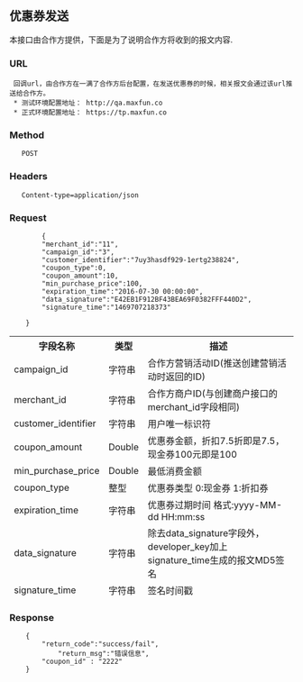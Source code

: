 ## 优惠券发送

本接口由合作方提供，下面是为了说明合作方将收到的报文内容.

### URL
```
 回调url，由合作方在一满了合作方后台配置，在发送优惠券的时候，相关报文会通过该url推送给合作方。
 * 测试环境配置地址： http://qa.maxfun.co
 * 正式环境配置地址： https://tp.maxfun.co
```

### Method
```
   POST
   ```

### Headers
```
   Content-type=application/json
```

### Request
```
  		{
		"merchant_id":"11",
		"campaign_id":"3",
		"customer_identifier":"7uy3hasdf929-1ertg238824",
		"coupon_type":0,
		"coupon_amount":10,
		"min_purchase_price":100,
		"expiration_time":"2016-07-30 00:00:00",
		"data_signature":"E42EB1F912BF43BEA69F0382FFF440D2",
		"signature_time":"1469707218373"
		
	}
```
<table data-tablesaw-sortable>
    <thead>
        <tr>
            <th data-tablesaw-sortable-col data-tablesaw-sortable-default-col>字段名称</th>
            <th data-tablesaw-sortable-col>类型</th>
            <th data-tablesaw-sortable-col>描述</th>
        </tr>
		<tr>
				<td>campaign_id</th>
				<td>字符串</th>
				<td>合作方营销活动ID(推送创建营销活动时返回的ID)</th>
		</tr>
		<tr>
		<tr>
				<td>merchant_id</th>
				<td>字符串</th>
				<td>合作方商户ID(与创建商户接口的merchant_id字段相同)</th>
		</tr>
		<tr>
				<td>customer_identifier</th>
				<td>字符串</th>
				<td>用户唯一标识符</th>
		</tr>
		<tr>
				<td>coupon_amount</td>
				<td>Double</td>
				<td>优惠券金额，折扣7.5折即是7.5，现金券100元即是100</td>
		</tr>
		<tr>
				<td>min_purchase_price</td>
				<td>Double</td>
				<td>最低消费金额</td>
		</tr>
		<tr>
				<td>coupon_type</td>
				<td>整型</td>
				<td>优惠券类型 0:现金券 1:折扣券</td>
		</tr>
		<tr>
				<td>expiration_time</th>
				<td>字符串</th>
				<td>优惠券过期时间 格式:yyyy-MM-dd HH:mm:ss</th>
		</tr>
		<tr>
				<td>data_signature</td>
				<td>字符串</td>
				<td>除去data_signature字段外，developer_key加上signature_time生成的报文MD5签名</td>
		</tr>
		<tr>
				<td>signature_time</td>
				<td>字符串</td>
				<td>签名时间戳</td>
		</tr>
    </thead>
<table>


### Response
```
	{
		"return_code":"success/fail",
        	"return_msg":"错误信息",
		"coupon_id" : "2222"
	}
```
